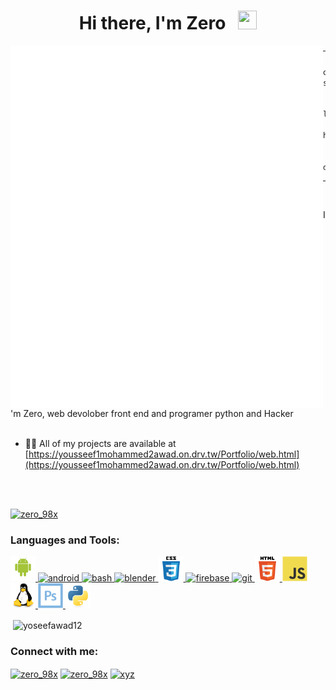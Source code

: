 <div align="center">

# Hi there, I'm Zero &nbsp; <img src="https://raw.githubusercontent.com/MartinHeinz/MartinHeinz/master/wave.gif" width="30px" height="30px">

</div>
<!--
- 🔭 I’m currently working on ...
- 🌱 I’m currently learning ...
- 👯 I’m looking to collaborate on ...
- 🤔 I’m looking for help with ...
- 💬 Ask me about ...
- 📫 How to reach me: ...
- 😄 Pronouns: ...
- ⚡ Fun fact: ...`
-->

<img src="argonaut.svg" align="left"/>
<!-- <img src="argonaut0.png" width="250" height="290" align="left"/> -->

```js
──────────────────────────────────────────────

os       • Manjaro x86_64
shell    • bash 3.3.1


learning • Flutter, Node.js, jQuery

hobbies  • design,
           anime / manga, coffee.

discord  • sodaphase#0712


```

---
<br>

I'm Zero, web devolober front end and programer python and Hacker
<br>
<br>
- 👨‍💻 All of my projects are available at [https://yousseef1mohammed2awad.on.drv.tw/Portfolio/web.html](https://yousseef1mohammed2awad.on.drv.tw/Portfolio/web.html)
<br>
<br>
<p align="left"> <a href="https://twitter.com/zero_98x" target="blank"><img src="https://img.shields.io/twitter/follow/zero_98x?logo=twitter&style=for-the-badge" alt="zero_98x" /></a> </p>

<h3 align="left">Languages and Tools:</h3>
<p align="left"> <a href="https://developer.android.com" target="_blank" rel="noreferrer"><img src="https://raw.githubusercontent.com/devicons/devicon/master/icons/android/android-original-wordmark.svg" alt="android" width="40" height="40"/> </a><a href="https://developer.android.com" target="_blank" rel="noreferrer"><img src="[https://raw.githubusercontent.com/devicons/devicon/master/icons/android/android-original-wordmark.svg](https://raw.githubusercontent.com/tandpfun/skill-icons/59059d9d1a2c092696dc66e00931cc1181a4ce1f/icons/Twitter.svg)" alt="android" width="40" height="40"/> </a> <a href="https://www.gnu.org/software/bash/" target="_blank" rel="noreferrer"> <img src="https://www.vectorlogo.zone/logos/gnu_bash/gnu_bash-icon.svg" alt="bash" width="40" height="40"/> </a> <a href="https://www.blender.org/" target="_blank" rel="noreferrer"> <img src="https://download.blender.org/branding/community/blender_community_badge_white.svg" alt="blender" width="40" height="40"/> </a> <a href="https://www.w3schools.com/css/" target="_blank" rel="noreferrer"> <img src="https://raw.githubusercontent.com/devicons/devicon/master/icons/css3/css3-original-wordmark.svg" alt="css3" width="40" height="40"/> </a> <a href="https://firebase.google.com/" target="_blank" rel="noreferrer"> <img src="https://www.vectorlogo.zone/logos/firebase/firebase-icon.svg" alt="firebase" width="40" height="40"/> </a> <a href="https://git-scm.com/" target="_blank" rel="noreferrer"> <img src="https://www.vectorlogo.zone/logos/git-scm/git-scm-icon.svg" alt="git" width="40" height="40"/> </a> <a href="https://www.w3.org/html/" target="_blank" rel="noreferrer"> <img src="https://raw.githubusercontent.com/devicons/devicon/master/icons/html5/html5-original-wordmark.svg" alt="html5" width="40" height="40"/> </a> <a href="https://developer.mozilla.org/en-US/docs/Web/JavaScript" target="_blank" rel="noreferrer"> <img src="https://raw.githubusercontent.com/devicons/devicon/master/icons/javascript/javascript-original.svg" alt="javascript" width="40" height="40"/> </a> <a href="https://www.linux.org/" target="_blank" rel="noreferrer"> <img src="https://raw.githubusercontent.com/devicons/devicon/master/icons/linux/linux-original.svg" alt="linux" width="40" height="40"/> </a> <a href="https://www.photoshop.com/en" target="_blank" rel="noreferrer"> <img src="https://raw.githubusercontent.com/devicons/devicon/master/icons/photoshop/photoshop-line.svg" alt="photoshop" width="40" height="40"/> </a> <a href="https://www.python.org" target="_blank" rel="noreferrer"> <img src="https://raw.githubusercontent.com/devicons/devicon/master/icons/python/python-original.svg" alt="python" width="40" height="40"/> </a> </p>
<p>&nbsp;<img align="center" src="https://github-readme-stats.vercel.app/api?username=yoseefawad12&show_icons=true&locale=en" alt="yoseefawad12" /></p>

<h3 align="left">Connect with me:</h3>
<p align="left">
<a href="https://twitter.com/zero_98x" target="blank"><img align="center" src="https://raw.githubusercontent.com/rahuldkjain/github-profile-readme-generator/master/src/images/icons/Social/twitter.svg" alt="zero_98x" height="30" width="40" /></a>
<a href="https://instagram.com/zero_98x" target="blank"><img align="center" src="https://raw.githubusercontent.com/rahuldkjain/github-profile-readme-generator/master/src/images/icons/Social/instagram.svg" alt="zero_98x" height="30" width="40" /></a>
<a href="https://www.youtube.com/c/xyz" target="blank"><img align="center" src="https://raw.githubusercontent.com/rahuldkjain/github-profile-readme-generator/master/src/images/icons/Social/youtube.svg" alt="xyz" height="30" width="40" /></a>
</p>
